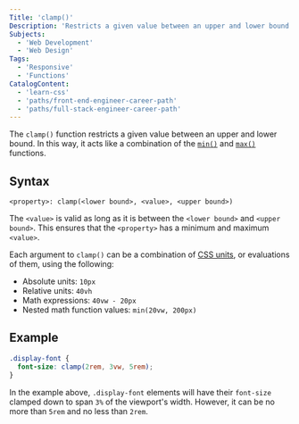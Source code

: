 ```yaml
---
Title: 'clamp()'
Description: 'Restricts a given value between an upper and lower bound.'
Subjects:
  - 'Web Development'
  - 'Web Design'
Tags:
  - 'Responsive'
  - 'Functions'
CatalogContent:
  - 'learn-css'
  - 'paths/front-end-engineer-career-path'
  - 'paths/full-stack-engineer-career-path'
---
```


The `clamp()` function restricts a given value between an upper and lower bound. In this way, it acts like a combination of the [`min()`](https://www.codecademy.com/resources/docs/css/math-functions/min) and [`max()`](https://www.codecademy.com/resources/docs/css/math-functions/max) functions.

## Syntax

```pseudo
<property>: clamp(<lower bound>, <value>, <upper bound>)
```

The `<value>` is valid as long as it is between the `<lower bound>` and `<upper bound>`. This ensures that the `<property>` has a minimum and maximum `<value>`.

Each argument to `clamp()` can be a combination of [CSS units](https://www.codecademy.com/resources/docs/css/units), or evaluations of them, using the following:

- Absolute units: `10px`
- Relative units: `40vh`
- Math expressions: `40vw - 20px`
- Nested math function values: `min(20vw, 200px)`

## Example

```css
.display-font {
  font-size: clamp(2rem, 3vw, 5rem);
}
```

In the example above, `.display-font` elements will have their `font-size` clamped down to span `3%` of the viewport's width. However, it can be no more than `5rem` and no less than `2rem`.

